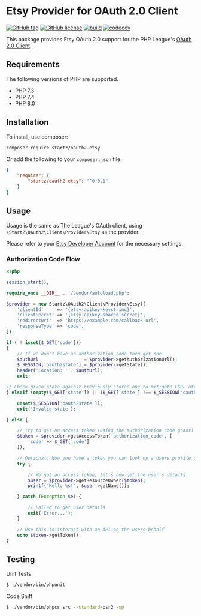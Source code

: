# Etsy Provider for OAuth 2.0 Client
[![GitHub tag](https://img.shields.io/github/tag/startz/oauth2-etsy.svg)](https://github.com/startz/oauth2-etsy/blob/master/tags)
[![GitHub license](https://img.shields.io/github/license/startz/oauth2-etsy.svg)](https://github.com/startz/oauth2-etsy/blob/main/LICENSE)
[![build](https://github.com/startz/oauth2-etsy/actions/workflows/php.yml/badge.svg?branch=master)](https://github.com/startz/oauth2-etsy/actions/workflows/php.yml)
[![codecov](https://codecov.io/gh/startz/oauth2-etsy/branch/master/graph/badge.svg)](https://codecov.io/gh/startz/oauth2-etsy)

This package provides Etsy OAuth 2.0 support for the PHP League's [OAuth 2.0 Client](https://github.com/thephpleague/oauth2-client).

## Requirements

The following versions of PHP are supported.

* PHP 7.3
* PHP 7.4
* PHP 8.0

## Installation

To install, use composer:

```
composer require startz/oauth2-etsy
```

Or add the following to your `composer.json` file.

```json
{
    "require": {
        "startz/oauth2-etsy": "^0.0.1"
    }
}
```

## Usage

Usage is the same as The League's OAuth client, using `\StartZ\OAuth2\Client\Provider\Etsy` as the provider.

Please refer to your [Etsy Developer Account](https://www.etsy.com/developers/your-apps) for the necessary settings.
### Authorization Code Flow

```php
<?php

session_start();

require_once __DIR__ . '/vendor/autoload.php';

$provider = new Startz\OAuth2\Client\Provider\Etsy([
    'clientId'     => '{etsy-apikey-keystring}',
    'clientSecret' => '{etsy-apikey-shared-secret}',
    'redirectUri'  => 'https://example.com/callback-url',
    'responseType' => 'code',
]);

if ( ! isset($_GET['code'])) 
{
    // If we don't have an authorization code then get one
    $authUrl                 = $provider->getAuthorizationUrl();
    $_SESSION['oauth2state'] = $provider->getState();
    header('Location: ' . $authUrl);
    exit;

// Check given state against previously stored one to mitigate CSRF attack
} elseif (empty($_GET['state']) || ($_GET['state'] !== $_SESSION['oauth2state'])) {

    unset($_SESSION['oauth2state']);
    exit('Invalid state');

} else {

    // Try to get an access token (using the authorization code grant)
    $token = $provider->getAccessToken('authorization_code', [
        'code' => $_GET['code']
    ]);

    // Optional: Now you have a token you can look up a users profile data
    try {

        // We got an access token, let's now get the user's details
        $user = $provider->getResourceOwner($token);
        printf('Hello %s!', $user->getName());

    } catch (Exception $e) {

        // Failed to get user details
        exit('Error...');
    }

    // Use this to interact with an API on the users behalf
    echo $token->getToken();
}
```

## Testing

Unit Tests
``` bash
$ ./vendor/bin/phpunit
```

Code Sniff
```bash
$ ./vendor/bin/phpcs src --standard=psr2 -sp
```
